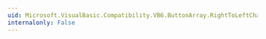 ```yaml
---
uid: Microsoft.VisualBasic.Compatibility.VB6.ButtonArray.RightToLeftChanged
internalonly: False
---
```

